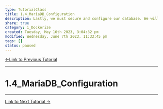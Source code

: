 ```yaml
---  
type: TutorialClass  
title: 1.4_MariaDB_Configuration  
description: Lastly, we must secure and configure our database. We will be using MariaDB as it has a full suite of security configurations. We will also need an instance of phpmyadmin for our local development phase. We will be removing phpmyadmin from the final application.  
share: true  
category: 1_Dockerize  
created: Tuesday, May 16th 2023, 3:04:32 pm  
modified: Wednesday, June 7th 2023, 11:33:45 pm  
tags: []  
status: paused  
---  
```

  
[←Link to Previous Tutorial](./1.3_PHP_Configuration.md#)  
  
---  
  
# 1.4_MariaDB_Configuration  
  
---  
  
[Link to Next Tutorial →](./1.5_Security_Considerations.md#)  
